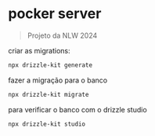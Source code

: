 # pocker server

> Projeto da NLW 2024

criar as migrations:

```bash
npx drizzle-kit generate
```

fazer a migração para o banco

```bash
npx drizzle-kit migrate
```

para verificar o banco com o drizzle studio

```bash
npx drizzle-kit studio
```
